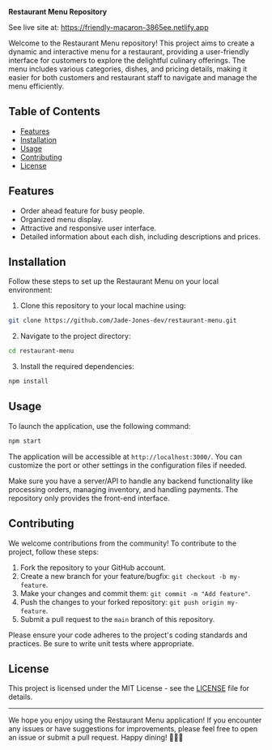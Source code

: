 
**Restaurant Menu Repository**

See live site at: https://friendly-macaron-3865ee.netlify.app

Welcome to the Restaurant Menu repository! This project aims to create a dynamic and interactive menu for a restaurant, providing a user-friendly interface for customers to explore the delightful culinary offerings. The menu includes various categories, dishes, and pricing details, making it easier for both customers and restaurant staff to navigate and manage the menu efficiently.

## Table of Contents

- [Features](#features)
- [Installation](#installation)
- [Usage](#usage)
- [Contributing](#contributing)
- [License](#license)

## Features

- Order ahead feature for busy people.
- Organized menu display.
- Attractive and responsive user interface.
- Detailed information about each dish, including descriptions and prices.

## Installation

Follow these steps to set up the Restaurant Menu on your local environment:

1. Clone this repository to your local machine using:

```bash
git clone https://github.com/Jade-Jones-dev/restaurant-menu.git
```

2. Navigate to the project directory:

```bash
cd restaurant-menu
```

3. Install the required dependencies:

```bash
npm install
```

## Usage

To launch the application, use the following command:

```bash
npm start
```

The application will be accessible at `http://localhost:3000/`. You can customize the port or other settings in the configuration files if needed.

Make sure you have a server/API to handle any backend functionality like processing orders, managing inventory, and handling payments. The repository only provides the front-end interface.

## Contributing

We welcome contributions from the community! To contribute to the project, follow these steps:

1. Fork the repository to your GitHub account.
2. Create a new branch for your feature/bugfix: `git checkout -b my-feature`.
3. Make your changes and commit them: `git commit -m "Add feature"`.
4. Push the changes to your forked repository: `git push origin my-feature`.
5. Submit a pull request to the `main` branch of this repository.

Please ensure your code adheres to the project's coding standards and practices. Be sure to write unit tests where appropriate.

## License

This project is licensed under the MIT License - see the [LICENSE](LICENSE) file for details.

---

We hope you enjoy using the Restaurant Menu application! If you encounter any issues or have suggestions for improvements, please feel free to open an issue or submit a pull request. Happy dining! 🍔🍕🍰

